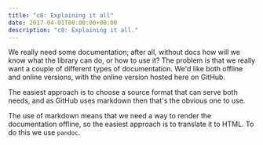 ```yaml
---
title: "c8: Explaining it all"
date: 2017-04-01T00:00:00+00:00
description: "c8: Explaining it all."
---
```

We really need some documentation; after all, without docs how will we know what the library can do, or how to
use it?  The problem is that we really want a couple of different types of documentation.  We'd like both offline
and online versions, with the online version hosted here on GitHub.

The easiest approach is to choose a source format that can serve both needs, and as GitHub uses markdown then
that's the obvious one to use.

The use of markdown means that we need a way to render the documentation offline, so the easiest approach is to
translate it to HTML.  To do this we use `pandoc`.

